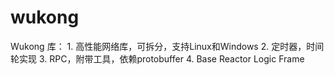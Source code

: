 # wukong
Wukong 库：
	1. 高性能网络库，可拆分，支持Linux和Windows
	2. 定时器，时间轮实现
	3. RPC，附带工具，依赖protobuffer
  4. Base Reactor Logic Frame
